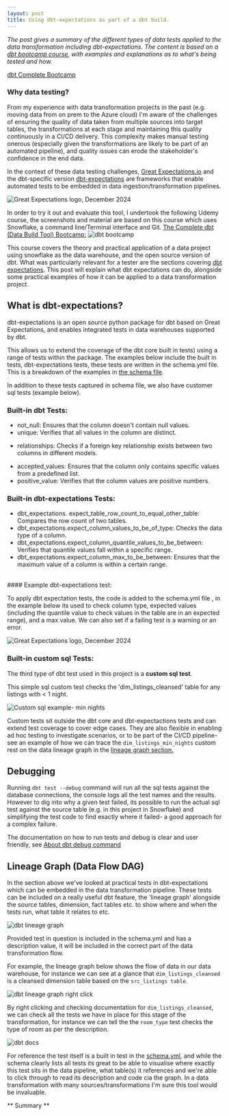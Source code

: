 ```yaml
---
layout: post
title: Using dbt-expectations as part of a dbt build.
---
```


<i> The post gives a summary of the different types of data tests applied to the data transformation including dbt-expectations. The content is based on a [dbt bootcamp course](#dbt_bootcamp), with examples and explanations as to what's being tested and how.
</i>

[dbt Complete Bootcamp](https://github.com/dp2020-dev/completeDbtBootcamp)

### Why data testing?

From my experience with data transformation projects in the past (e.g. moving data from on prem to the Azure cloud) I'm aware of the challenges of ensuring the quality of data taken from multiple sources into target tables, the transformations at each stage and maintaining this quality continuously in a CI/CD delivery. This complexity makes manual testing onerous (especially given the transformations are likely to be part of an automated pipeline), and quality issues can erode the stakeholder's confidence in the end data.

In the context of these data testing challenges, [Great Expectations.io](https://greatexpectations.io/) and the dbt-specific version [dbt-expectations](https://github.com/calogica/dbt-expectations) are frameworks that enable automated tests to be embedded in data ingestion/transformation pipelines.

![Great Expectations logo, December 2024](/images/gx_logo_horiz_color.png)

In order to try it out and evaluate this tool, I undertook the following Udemy course, the screenshots and material are based on this course which uses Snowflake, a command line/Terminal interface and Git.
<a id="dbt_bootcamp"></a>
[The Complete dbt (Data Build Tool) Bootcamp:](https://www.udemy.com/course/complete-dbt-data-build-tool-bootcamp-zero-to-hero-learn-dbt) ![dbt bootcamp](/images/dbtHeroUdemy.png)

This course covers the theory and practical application of a data project using snowflake as the data warehouse, and the open source version of dbt. What was particularly relevant for a tester are the sections covering [dbt expectations](https://hub.getdbt.com/calogica/dbt_expectations/latest/). This post will explain what dbt expectations can do, alongside some practical examples of how it can be applied to a data transformation project.

## What is dbt-expectations?

dbt-expectations is an open source python package for dbt based on Great Expectations, and enables integrated tests in data warehouses supported by dbt.

This allows us to extend the coverage of the dbt core built in tests) using a range of tests within the package. The examples below include the built in tests, dbt-expectations tests, these tests are written in the schema.yml file. This is a breakdown of the examples in [the schema file](https://github.com/dp2020-dev/completeDbtBootcamp/blob/main/models/schema.yml).

In addition to these tests captured in schema file, we also have customer sql tests (example below).

### Built-in dbt Tests:

<ul>
<li>not_null: Ensures that the column doesn't contain null values.</li>
<li>unique: Verifies that all values in the column are distinct.</li>
</ul>
<ul>
<li>relationships: Checks if a foreign key relationship exists between two columns in different models.</li>
</ul>
<ul>
<li>accepted_values: Ensures that the column only contains specific values from a predefined list.</li>
<li>positive_value:</b> Verifies that the column values are positive numbers.</li>
</ul>

### Built-in dbt-expectations Tests:

<ul>
<li>dbt_expectations. expect_table_row_count_to_equal_other_table: Compares the row count of two tables.</li>

<li>dbt_expectations.expect_column_values_to_be_of_type: Checks the data type of a column.</li>
<li>dbt_expectations.expect_column_quantile_values_to_be_between: Verifies that quantile values fall within a specific range.</li>
<li>dbt_expectations.expect_column_max_to_be_between: Ensures that the maximum value of a column is within a certain range.</li><br>
</ul>
#### Example dbt-expectations test:<br>

To apply dbt expectation tests, the code is added to the schema.yml file
, in the example below its used to check column type, expected values (including the quantile value to check values in the table are in an expected range), and a max value. We can also set if a failing test is a warning or an error.

![Great Expectations logo, December 2024](/images/dbtExpectSampleTests.png)

### Built-in custom sql Tests:

The third type of dbt test used in this project is a <b>custom sql test</b>.

This simple sql custom test checks the 'dim_listings_cleansed' table for any listings with < 1 night.

![Custom sql example- min nights](/images/dim_listings_min_nights.png)

Custom tests sit outside the dbt core and dbt-expectactions tests and can
extend test coverage to cover edge cases. They are also flexible in enabling ad hoc testing to investigate
scenarios, or to be part of the CI/CD pipeline- see an example of how we can trace the `dim_listings_min_nights` custom rest on the data lineage graph in the [lineage graph section.](#dag_lineage)

## Debugging<br>

Running `dbt test --debug` command will run all the sql tests against the database connections, the console logs all the test names and the results. However to dig into why a given test failed,
its possible to run the actual sql test against the source table (e.g. in this project in Snowflake) and simplifying the test code to find exactly where it failed- a good approach for a complex failure.

The documentation on how to run tests and debug is clear and user friendly, see [About dbt debug command](https://docs.getdbt.com/reference/commands/debug)

## Lineage Graph (Data Flow DAG)<br>

In the section above we've looked at practical tests in dbt-expectations which can be embedded in the data transformation pipeline. These tests can be included on a really useful dbt feature, the 'lineage graph' alongside the source tables, dimension, fact tables etc. to show where and when the tests run, what table it relates to etc.

<a id="dag_lineage"></a>

![dbt lineage graph](/images/dbt-dag-3.png)

Provided test in question is included in the schema.yml and has a description value, it will be included in the correct part of the data transformation flow.

For example, the lineage graph below shows the flow of data in our data warehouse, for instance we can see at a glance that `dim_listings_cleansed` is a cleansed dimension table based on the `src_listings table`.

![dbt lineage graph right click](/images/lineage_right_click.png)

By right clicking and checking documentation for `dim_listings_cleansed`, we can check all the tests we have in place for this stage of the transformation, for instance we can tell the the `room_type` test checks the type of room as per the description.

![dbt docs](/images/docs_room_type_test.png)

For reference the test itself is a built in test in the [schema.yml](https://github.com/dp2020-dev/completeDbtBootcamp/blob/ebd7310c905f63a124e43aee2725aeab9a00f8d9/models/schema.yml#L21), and while the schema clearly lists all tests its great to be able to visualise where exactly this test sits in the data pipeline, what table(s) it references and we're able to click through to read its description and code cia the graph. In a data transformation with many sources/transformations I'm sure this tool would be invaluable.

** Summary **
